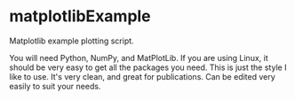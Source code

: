 # matplotlibExample
Matplotlib example plotting script. 

You will need Python, NumPy, and MatPlotLib. If you are using Linux, it should be very easy to get all the packages you need. 
This is just the style I like to use. It's very clean, and great for publications. Can be edited very easily to suit your needs.
